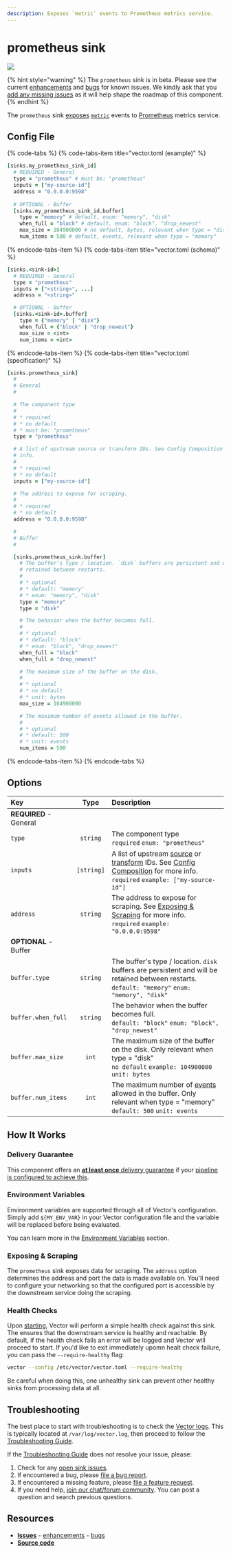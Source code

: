 ```yaml
---
description: Exposes `metric` events to Prometheus metrics service.
---
```


<!--
     THIS FILE IS AUTOOGENERATED!

     To make changes please edit the template located at:

     scripts/generate/templates/docs/usage/configuration/sinks/prometheus.md.erb
-->

# prometheus sink

![][images.prometheus_sink]

{% hint style="warning" %}
The `prometheus` sink is in beta. Please see the current
[enhancements][url.prometheus_sink_enhancements] and
[bugs][url.prometheus_sink_bugs] for known issues.
We kindly ask that you [add any missing issues][url.new_prometheus_sink_issue]
as it will help shape the roadmap of this component.
{% endhint %}

The `prometheus` sink [exposes](#exposing-and-scraping) [`metric`][docs.metric_event] events to [Prometheus][url.prometheus] metrics service.

## Config File

{% code-tabs %}
{% code-tabs-item title="vector.toml (example)" %}
```coffeescript
[sinks.my_prometheus_sink_id]
  # REQUIRED - General
  type = "prometheus" # must be: "prometheus"
  inputs = ["my-source-id"]
  address = "0.0.0.0:9598"
  
  # OPTIONAL - Buffer
  [sinks.my_prometheus_sink_id.buffer]
    type = "memory" # default, enum: "memory", "disk"
    when_full = "block" # default, enum: "block", "drop_newest"
    max_size = 104900000 # no default, bytes, relevant when type = "disk"
    num_items = 500 # default, events, relevant when type = "memory"
```
{% endcode-tabs-item %}
{% code-tabs-item title="vector.toml (schema)" %}
```coffeescript
[sinks.<sink-id>]
  # REQUIRED - General
  type = "prometheus"
  inputs = ["<string>", ...]
  address = "<string>"

  # OPTIONAL - Buffer
  [sinks.<sink-id>.buffer]
    type = {"memory" | "disk"}
    when_full = {"block" | "drop_newest"}
    max_size = <int>
    num_items = <int>
```
{% endcode-tabs-item %}
{% code-tabs-item title="vector.toml (specification)" %}
```coffeescript
[sinks.prometheus_sink]
  #
  # General
  #

  # The component type
  # 
  # * required
  # * no default
  # * must be: "prometheus"
  type = "prometheus"

  # A list of upstream source or transform IDs. See Config Composition for more
  # info.
  # 
  # * required
  # * no default
  inputs = ["my-source-id"]

  # The address to expose for scraping.
  # 
  # * required
  # * no default
  address = "0.0.0.0:9598"

  #
  # Buffer
  #

  [sinks.prometheus_sink.buffer]
    # The buffer's type / location. `disk` buffers are persistent and will be
    # retained between restarts.
    # 
    # * optional
    # * default: "memory"
    # * enum: "memory", "disk"
    type = "memory"
    type = "disk"

    # The behavior when the buffer becomes full.
    # 
    # * optional
    # * default: "block"
    # * enum: "block", "drop_newest"
    when_full = "block"
    when_full = "drop_newest"

    # The maximum size of the buffer on the disk.
    # 
    # * optional
    # * no default
    # * unit: bytes
    max_size = 104900000

    # The maximum number of events allowed in the buffer.
    # 
    # * optional
    # * default: 500
    # * unit: events
    num_items = 500
```
{% endcode-tabs-item %}
{% endcode-tabs %}

## Options

| Key  | Type  | Description |
|:-----|:-----:|:------------|
| **REQUIRED** - General | | |
| `type` | `string` | The component type<br />`required` `enum: "prometheus"` |
| `inputs` | `[string]` | A list of upstream [source][docs.sources] or [transform][docs.transforms] IDs. See [Config Composition][docs.config_composition] for more info.<br />`required` `example: ["my-source-id"]` |
| `address` | `string` | The address to expose for scraping. See [Exposing & Scraping](#exposing-scraping) for more info.<br />`required` `example: "0.0.0.0:9598"` |
| **OPTIONAL** - Buffer | | |
| `buffer.type` | `string` | The buffer's type / location. `disk` buffers are persistent and will be retained between restarts.<br />`default: "memory"` `enum: "memory", "disk"` |
| `buffer.when_full` | `string` | The behavior when the buffer becomes full.<br />`default: "block"` `enum: "block", "drop_newest"` |
| `buffer.max_size` | `int` | The maximum size of the buffer on the disk. Only relevant when type = "disk"<br />`no default` `example: 104900000` `unit: bytes` |
| `buffer.num_items` | `int` | The maximum number of [events][docs.event] allowed in the buffer. Only relevant when type = "memory"<br />`default: 500` `unit: events` |

## How It Works

### Delivery Guarantee

This component offers an [**at least once** delivery guarantee][docs.at_least_once_delivery]
if your [pipeline is configured to achieve this][docs.at_least_once_delivery].

### Environment Variables

Environment variables are supported through all of Vector's configuration.
Simply add `${MY_ENV_VAR}` in your Vector configuration file and the variable
will be replaced before being evaluated.

You can learn more in the [Environment Variables][docs.configuration.environment-variables]
section.

### Exposing & Scraping

The `prometheus` sink exposes data for scraping.
The `address` option determines the address and port the data is made available
on. You'll need to configure your networking so that the configured port is
accessible by the downstream service doing the scraping.

### Health Checks

Upon [starting][docs.starting], Vector will perform a simple health check
against this sink. The ensures that the downstream service is healthy and
reachable.
By default, if the health check fails an error will be logged and
Vector will proceed to start. If you'd like to exit immediately upomn healt
check failure, you can pass the `--require-healthy` flag:

```bash
vector --config /etc/vector/vector.toml --require-healthy
```

Be careful when doing this, one unhealthy sink can prevent other healthy sinks
from processing data at all.

## Troubleshooting

The best place to start with troubleshooting is to check the
[Vector logs][docs.monitoring_logs]. This is typically located at
`/var/log/vector.log`, then proceed to follow the
[Troubleshooting Guide][docs.troubleshooting].

If the [Troubleshooting Guide][docs.troubleshooting] does not resolve your
issue, please:

1. Check for any [open sink issues][url.prometheus_sink_issues].
2. If encountered a bug, please [file a bug report][url.new_prometheus_sink_bug].
3. If encountered a missing feature, please [file a feature request][url.new_prometheus_sink_enhancement].
4. If you need help, [join our chat/forum community][url.vector_chat]. You can post a question and search previous questions.

## Resources

* [**Issues**][url.prometheus_sink_issues] - [enhancements][url.prometheus_sink_enhancements] - [bugs][url.prometheus_sink_bugs]
* [**Source code**][url.prometheus_sink_source]


[docs.at_least_once_delivery]: ../../../about/guarantees.md#at-least-once-delivery
[docs.config_composition]: ../../../usage/configuration/README.md#composition
[docs.configuration.environment-variables]: ../../../usage/configuration#environment-variables
[docs.event]: ../../../about/data-model/README.md#event
[docs.metric_event]: ../../../about/data-model/metric.md
[docs.monitoring_logs]: ../../../usage/administration/monitoring.md#logs
[docs.sources]: ../../../usage/configuration/sources
[docs.starting]: ../../../usage/administration/starting.md
[docs.transforms]: ../../../usage/configuration/transforms
[docs.troubleshooting]: ../../../usage/guides/troubleshooting.md
[images.prometheus_sink]: ../../../assets/prometheus-sink.svg
[url.new_prometheus_sink_bug]: https://github.com/timberio/vector/issues/new?labels=Sink%3A+prometheus&labels=Type%3A+Bug
[url.new_prometheus_sink_enhancement]: https://github.com/timberio/vector/issues/new?labels=Sink%3A+prometheus&labels=Type%3A+Enhancement
[url.new_prometheus_sink_issue]: https://github.com/timberio/vector/issues/new?labels=Sink%3A+prometheus
[url.prometheus]: https://prometheus.io/
[url.prometheus_sink_bugs]: https://github.com/timberio/vector/issues?q=is%3Aopen+is%3Aissue+label%3A%22Sink%3A+prometheus%22+label%3A%22Type%3A+Bug%22
[url.prometheus_sink_enhancements]: https://github.com/timberio/vector/issues?q=is%3Aopen+is%3Aissue+label%3A%22Sink%3A+prometheus%22+label%3A%22Type%3A+Enhancement%22
[url.prometheus_sink_issues]: https://github.com/timberio/vector/issues?q=is%3Aopen+is%3Aissue+label%3A%22Sink%3A+prometheus%22
[url.prometheus_sink_source]: https://github.com/timberio/vector/tree/master/src/sinks/prometheus.rs
[url.vector_chat]: https://chat.vector.dev
